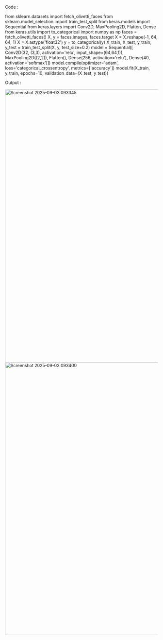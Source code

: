 Code :

from sklearn.datasets import fetch_olivetti_faces
from sklearn.model_selection import train_test_split
from keras.models import Sequential
from keras.layers import Conv2D, MaxPooling2D, Flatten, Dense
from keras.utils import to_categorical
import numpy as np
faces = fetch_olivetti_faces()
X, y = faces.images, faces.target
X = X.reshape(-1, 64, 64, 1)
X = X.astype('float32')
y = to_categorical(y)
X_train, X_test, y_train, y_test = train_test_split(X, y, test_size=0.2)
model = Sequential([
Conv2D(32, (3,3), activation='relu', input_shape=(64,64,1)),
MaxPooling2D((2,2)),
Flatten(),
Dense(256, activation='relu'),
Dense(40, activation='softmax')])
model.compile(optimizer='adam', loss='categorical_crossentropy',
metrics=['accuracy'])
model.fit(X_train, y_train, epochs=10, validation_data=(X_test, y_test))

Output :

<img width="1599" height="899" alt="Screenshot 2025-09-03 093345" src="https://github.com/user-attachments/assets/351b3747-29bd-40d7-a775-5b202cc9933d" />
<img width="1599" height="899" alt="Screenshot 2025-09-03 093400" src="https://github.com/user-attachments/assets/8ba3bbdf-5239-43b0-89ba-8a9cacca801a" />
